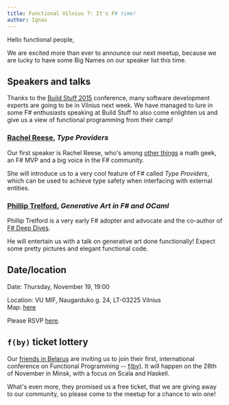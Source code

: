 ```yaml
---
title: Functional Vilnius 7: It's F# time!
author: Ignas
---
```


Hello functional people,

We are excited more than ever to announce our next meetup, because
we are lucky to have some Big Names on our speaker list
this time.


Speakers and talks
-----

Thanks to the [Build Stuff 2015](http://buildstuff.lt/) conference, many
software development experts are going to be in Vilnius next week. We have
managed to lure in some F\# enthusiasts speaking at Build Stuff to also come
enlighten us and give us a view of functional programming from their camp!


### [Rachel Reese](http://rachelree.se/), *Type Providers*

Our first speaker is Rachel Reese, who's among [other
things](http://rachelree.se/about/) a math geek, an F\# MVP and a big voice in
the F\# community.

She will introduce us to a very cool feature of F# called *Type Providers*,
which can be used to achieve type safety when interfacing with
external entities.


### [Phillip Trelford](http://trelford.com/), *Generative Art in F# and OCaml*

Phillip Trelford is a very early F\# adopter and advocate and the co-author
of [F\# Deep Dives](https://www.manning.com/books/f-sharp-deep-dives).

He will entertain us with a talk on generative art done functionally!
Expect some pretty pictures and elegant functional code.


Date/location
-------------

Date: Thursday, November 19, 19:00

Location: VU MIF, Naugarduko g. 24, LT-03225 Vilnius\
Map: [here](https://www.google.lt/maps/place/Faculty+of+Mathematics+and+Informatics,+VU/@54.6750993,25.2716828,17z/data=!3m1!4b1!4m2!3m1!1s0x46dd946db549699f:0xc50ce545ac33a4ff?hl=en)

Please RSVP [here](http://www.meetup.com/functional-vilnius/events/226279175/).


`f(by)` ticket lottery
----

Our [friends in Belarus](http://dev.by/) are inviting us to join their first,
international conference on Functional Programming --
[f(by)](http://fby.by/en/).  It will happen on the 28th of November in Minsk,
with a focus on Scala and Haskell.

What's even more, they promised us a free ticket, that we are giving away to
our community, so please come to the meetup for a chance to win one!
